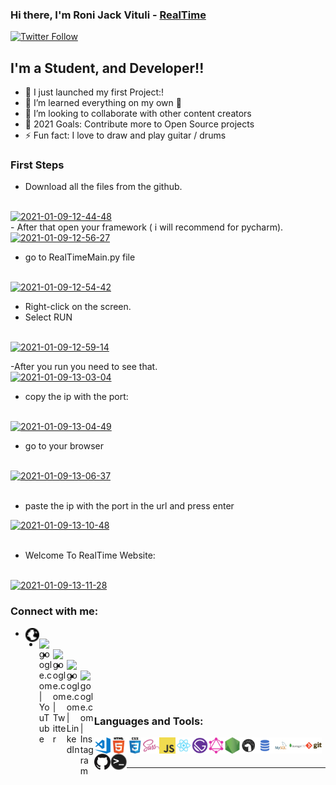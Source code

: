 ### Hi there, I'm Roni Jack Vituli -  [RealTime][website]

[![Twitter Follow](https://img.shields.io/twitter/follow/RealTime?color=1DA1F2&logo=twitter&style=for-the-badge)](https://twitter.com/intent/follow?original_referer=https%3A%2F%2Fgithub.com%2FcodeSTACKr&screen_name=RealTime)

## I'm a Student, and Developer!!

- 🔭 I just launched my first Project:!
- 🌱 I’m learned everything on my own 🤣
- 👯 I’m looking to collaborate with other content creators
- 🥅 2021 Goals: Contribute more to Open Source projects
- ⚡ Fun fact: I love to draw and play guitar / drums

### First Steps
<!--START -->
- Download all the files from the github.
<br>
<a href="https://ibb.co/F89ZWKH"><img src="https://i.ibb.co/h2kQMyY/2021-01-09-12-44-48.png" alt="2021-01-09-12-44-48" border="0"></a>
<br>
- After that open your framework ( i will recommend for pycharm).
<br>
<a href="https://imgbb.com/"><img src="https://i.ibb.co/FXBYHm8/2021-01-09-12-56-27.png" alt="2021-01-09-12-56-27" border="0"></a>

- go to RealTimeMain.py file
<br>
<a href="https://imgbb.com/"><img src="https://i.ibb.co/6vzHdky/2021-01-09-12-54-42.png" alt="2021-01-09-12-54-42" border="0"></a>

- Right-click on the screen.
- Select RUN
<br>
  <a href="https://imgbb.com/"><img src="https://i.ibb.co/ByHsZy7/2021-01-09-12-59-14.png" alt="2021-01-09-12-59-14" border="0"></a>

-After you run you need to see that.
<br>
<a href="https://ibb.co/pfWWkQZ"><img src="https://i.ibb.co/6Hvvq8b/2021-01-09-13-03-04.png" alt="2021-01-09-13-03-04" border="0"></a>

- copy the ip with the port:
<br>
<a href="https://imgbb.com/"><img src="https://i.ibb.co/YdvbCPZ/2021-01-09-13-04-49.png" alt="2021-01-09-13-04-49" border="0"></a>
  
- go to your browser
<br>
  <a href="https://ibb.co/Sts1ygy"><img src="https://i.ibb.co/6HnpwSw/2021-01-09-13-06-37.png" alt="2021-01-09-13-06-37" border="0"></a>
<br><br>
  
- paste the ip with the port in the url and press enter

<a href="https://ibb.co/4fv9nsg"><img src="https://i.ibb.co/59ptgYx/2021-01-09-13-10-48.png" alt="2021-01-09-13-10-48" border="0"></a>
<br><br>

- Welcome To RealTime Website:
<br>
<a href="https://ibb.co/Pz76bmv"><img src="https://i.ibb.co/qFtr4y3/2021-01-09-13-11-28.png" alt="2021-01-09-13-11-28" border="0"></a>

<!--END -->

### Connect with me:

- [<img align="left" alt="google.com" width="22px" src="https://raw.githubusercontent.com/iconic/open-iconic/master/svg/globe.svg" />][website]
- [<img align="left" alt="google.com | YouTube" width="22px" src="https://cdn.jsdelivr.net/npm/simple-icons@v3/icons/youtube.svg" />][youtube]
- [<img align="left" alt="google.com | Twitter" width="22px" src="https://cdn.jsdelivr.net/npm/simple-icons@v3/icons/twitter.svg" />][twitter]
- [<img align="left" alt="google.com | LinkedIn" width="22px" src="https://cdn.jsdelivr.net/npm/simple-icons@v3/icons/linkedin.svg" />][linkedin]
- [<img align="left" alt="google.com | Instagram" width="22px" src="https://cdn.jsdelivr.net/npm/simple-icons@v3/icons/instagram.svg" />][instagram]

<br />

### Languages and Tools:

[<img align="left" alt="Visual Studio Code" width="26px" src="https://raw.githubusercontent.com/github/explore/80688e429a7d4ef2fca1e82350fe8e3517d3494d/topics/visual-studio-code/visual-studio-code.png" />][webdevplaylist]
[<img align="left" alt="HTML5" width="26px" src="https://raw.githubusercontent.com/github/explore/80688e429a7d4ef2fca1e82350fe8e3517d3494d/topics/html/html.png" />][webdevplaylist]
[<img align="left" alt="CSS3" width="26px" src="https://raw.githubusercontent.com/github/explore/80688e429a7d4ef2fca1e82350fe8e3517d3494d/topics/css/css.png" />][cssplaylist]
[<img align="left" alt="Sass" width="26px" src="https://raw.githubusercontent.com/github/explore/80688e429a7d4ef2fca1e82350fe8e3517d3494d/topics/sass/sass.png" />][cssplaylist]
[<img align="left" alt="JavaScript" width="26px" src="https://raw.githubusercontent.com/github/explore/80688e429a7d4ef2fca1e82350fe8e3517d3494d/topics/javascript/javascript.png" />][jsplaylist]
[<img align="left" alt="React" width="26px" src="https://raw.githubusercontent.com/github/explore/80688e429a7d4ef2fca1e82350fe8e3517d3494d/topics/react/react.png" />][reactplaylist]
[<img align="left" alt="Gatsby" width="26px" src="https://raw.githubusercontent.com/github/explore/e94815998e4e0713912fed477a1f346ec04c3da2/topics/gatsby/gatsby.png" />][webdevplaylist]
[<img align="left" alt="GraphQL" width="26px" src="https://raw.githubusercontent.com/github/explore/80688e429a7d4ef2fca1e82350fe8e3517d3494d/topics/graphql/graphql.png" />][webdevplaylist]
[<img align="left" alt="Node.js" width="26px" src="https://raw.githubusercontent.com/github/explore/80688e429a7d4ef2fca1e82350fe8e3517d3494d/topics/nodejs/nodejs.png" />][webdevplaylist]
[<img align="left" alt="Deno" width="26px" src="https://raw.githubusercontent.com/github/explore/361e2821e2dea67711cde99c9c40ed357061cf27/topics/deno/deno.png" />][webdevplaylist]
[<img align="left" alt="SQL" width="26px" src="https://raw.githubusercontent.com/github/explore/80688e429a7d4ef2fca1e82350fe8e3517d3494d/topics/sql/sql.png" />][webdevplaylist]
[<img align="left" alt="MySQL" width="26px" src="https://raw.githubusercontent.com/github/explore/80688e429a7d4ef2fca1e82350fe8e3517d3494d/topics/mysql/mysql.png" />][webdevplaylist]
[<img align="left" alt="MongoDB" width="26px" src="https://raw.githubusercontent.com/github/explore/80688e429a7d4ef2fca1e82350fe8e3517d3494d/topics/mongodb/mongodb.png" />][webdevplaylist]
[<img align="left" alt="Git" width="26px" src="https://raw.githubusercontent.com/github/explore/80688e429a7d4ef2fca1e82350fe8e3517d3494d/topics/git/git.png" />][webdevplaylist]
[<img align="left" alt="GitHub" width="26px" src="https://raw.githubusercontent.com/github/explore/78df643247d429f6cc873026c0622819ad797942/topics/github/github.png" />][webdevplaylist]
[<img align="left" alt="Terminal" width="26px" src="https://raw.githubusercontent.com/github/explore/80688e429a7d4ef2fca1e82350fe8e3517d3494d/topics/terminal/terminal.png" />][webdevplaylist]

<br />
<br />

---


[gitHub]: https://github.com/RoniJackVituli/RealTime/tree/RJV
[website]: https://google.com
[course]: http://vsCodeHero.com
[twitter]: https://twitter.com/RealTime
[youtube]: https://youtube.com/RoniJackVituli
[instagram]: https://instagram.com/RealTime
[linkedin]: https://linkedin.com/in/RealTime
[webdevplaylist]: https://github.com/RoniJackVituli/RealTime/tree/RJV
[jsplaylist]: https://www.w3schools.com/js/DEFAULT.asp
[cssplaylist]: https://www.w3schools.com/css/default.asp
[reactplaylist]: https://www.youtube.com/playlist?list=PLkwxH9e_vrAK4TdffpxKY3QGyHCpxFcQ0
